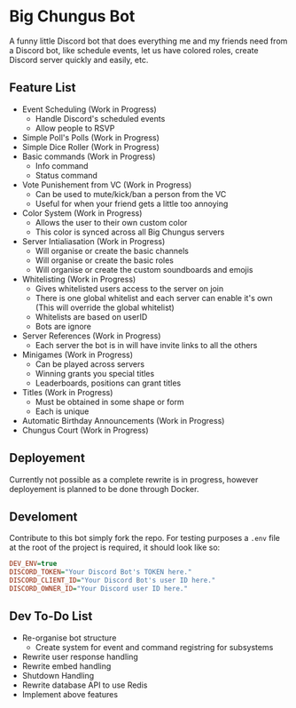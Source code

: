 # Big Chungus Bot

A funny little Discord bot that does everything me and my friends need from a Discord bot, like schedule events, let us have colored roles, create Discord server quickly and easily, etc.

## Feature List

-   Event Scheduling (Work in Progress)
    -   Handle Discord's scheduled events
    -   Allow people to RSVP
-   Simple Poll's Polls (Work in Progress)
-   Simple Dice Roller (Work in Progress)
-   Basic commands (Work in Progress)
    -   Info command
    -   Status command
-   Vote Punishement from VC (Work in Progress)
    -   Can be used to mute/kick/ban a person from the VC
    -   Useful for when your friend gets a little too annoying
-   Color System (Work in Progress)
    -   Allows the user to their own custom color
    -   This color is synced across all Big Chungus servers
-   Server Intialiasation (Work in Progress)
    -   Will organise or create the basic channels
    -   Will organise or create the basic roles
    -   Will organise or create the custom soundboards and emojis
-   Whitelisting (Work in Progress)
    -   Gives whitelisted users access to the server on join
    -   There is one global whitelist and each server can enable it's own (This will override the global whitelist)
    -   Whitelists are based on userID
    -   Bots are ignore
-   Server References (Work in Progress)
    -   Each server the bot is in will have invite links to all the others
-   Minigames (Work in Progress)
    -   Can be played across servers
    -   Winning grants you special titles
    -   Leaderboards, positions can grant titles
-   Titles (Work in Progress)
    -   Must be obtained in some shape or form
    -   Each is unique
-   Automatic Birthday Announcements (Work in Progress)
-   Chungus Court (Work in Progress)

## Deployement

Currently not possible as a complete rewrite is in progress, however deployement is planned to be done through Docker.

## Develoment

Contribute to this bot simply fork the repo. For testing purposes a `.env` file at the root of the project is required, it should look like so:

```ini
DEV_ENV=true
DISCORD_TOKEN="Your Discord Bot's TOKEN here."
DISCORD_CLIENT_ID="Your Discord Bot's user ID here."
DISCORD_OWNER_ID="Your Discord user ID here."
```

## Dev To-Do List

-   Re-organise bot structure
    -   Create system for event and command registring for subsystems
-   Rewrite user response handling
-   Rewrite embed handling
-   Shutdown Handling
-   Rewrite database API to use Redis
-   Implement above features
